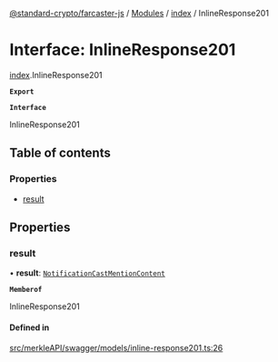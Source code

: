 [@standard-crypto/farcaster-js](../README.md) / [Modules](../modules.md) / [index](../modules/index.md) / InlineResponse201

# Interface: InlineResponse201

[index](../modules/index.md).InlineResponse201

**`Export`**

**`Interface`**

InlineResponse201

## Table of contents

### Properties

- [result](index.InlineResponse201.md#result)

## Properties

### result

• **result**: [`NotificationCastMentionContent`](index.NotificationCastMentionContent.md)

**`Memberof`**

InlineResponse201

#### Defined in

[src/merkleAPI/swagger/models/inline-response201.ts:26](https://github.com/standard-crypto/farcaster-js/blob/main/src/merkleAPI/swagger/models/inline-response201.ts#L26)
